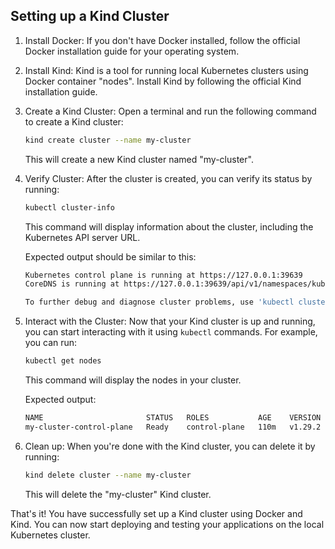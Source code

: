 ## Setting up a Kind Cluster

1. Install Docker: If you don't have Docker installed, follow the official Docker installation guide for your operating system.

2. Install Kind: Kind is a tool for running local Kubernetes clusters using Docker container "nodes". Install Kind by following the official Kind installation guide.

3. Create a Kind Cluster: Open a terminal and run the following command to create a Kind cluster:

    ```bash
    kind create cluster --name my-cluster
    ```

    This will create a new Kind cluster named "my-cluster".

4. Verify Cluster: After the cluster is created, you can verify its status by running:

    ```bash
    kubectl cluster-info
    ```

    This command will display information about the cluster, including the Kubernetes API server URL.

    Expected output should be similar to this:
    ```bash
    Kubernetes control plane is running at https://127.0.0.1:39639
    CoreDNS is running at https://127.0.0.1:39639/api/v1/namespaces/kube-system/services/kube-dns:dns/proxy

    To further debug and diagnose cluster problems, use 'kubectl cluster-info dump'.
    ```

5. Interact with the Cluster: Now that your Kind cluster is up and running, you can start interacting with it using `kubectl` commands. For example, you can run:

    ```bash
    kubectl get nodes
    ```

    This command will display the nodes in your cluster.

    Expected output:
    ```bash
    NAME                       STATUS   ROLES           AGE    VERSION
    my-cluster-control-plane   Ready    control-plane   110m   v1.29.2
    ```

6. Clean up: When you're done with the Kind cluster, you can delete it by running:

    ```bash
    kind delete cluster --name my-cluster
    ```

    This will delete the "my-cluster" Kind cluster.

That's it! You have successfully set up a Kind cluster using Docker and Kind. You can now start deploying and testing your applications on the local Kubernetes cluster.